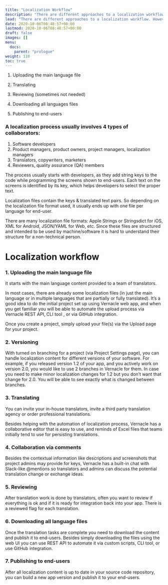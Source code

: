 ```yaml
---
title: "Localization Workflow"
description: "There are different approaches to a localization workflow. However these five steps are common."
lead: "There are different approaches to a localization workflow. However these five steps are common."
date: 2020-10-06T08:48:57+00:00
lastmod: 2020-10-06T08:48:57+00:00
draft: false
images: []
menu:
  docs:
    parent: "prologue"
weight: 110
toc: true
---
```


1. Uploading the main language file

2. Translating

3. Reviewing (sometimes not needed)

4. Downloading all languages files

5. Publishing to end-users

### A localization process usually involves 4 types of collaborators:

1. Software developers
2. Product managers, product owners, project managers, localization managers
3. Translators, copywriters, marketers
4. Reviewers, quality assurance (QA) members

The process usually starts with developers, as they add string keys to the code while programming the screens shown to end-users. Each text on the screens is identified by its key, which helps developers to select the proper text.

Localization files contain the keys & translated text pairs. So depending on the localization file format used, it usually ends up with one file per language for end-user.

There are many localization file formats: Apple Strings or Stringsdict for iOS, XML for Android, JSON/YAML for Web, etc. Since these files are structured and intended to be used by machine/software it is hard to understand their structure for a non-technical person.

# Localization workflow

### 1. Uploading the main language file

It starts with the main language content provided to a team of translators.

In most cases, there are already some localization files (in just the main language or in multiple languages that are partially or fully translated). It’s a good idea to do the initial project set up using Vernacle web app, and when you get familiar you will be able to automate the upload process via Vernacle REST API, CLI tool , or via GitHub integration.

Once you create a project, simply upload your file(s) via the Upload page for your project.

### 2. Versioning

With turned on branching for a project (via Project Settings page), you can handle localization content for different versions of your software. For example, if you released version 1.2 of your app, and you actively work on version 2.0, you would like to use 2 branches in Vernacle for them. In case you need to make minor localization changes for 1.2 but you don’t want that change for 2.0. You will be able to see exactly what is changed between branches.

### 3. Translating

You can invite your in-house translators, invite a third party translation agency or order professional translations.

Besides helping with the automation of localization process, Vernacle has a collaborative editor that is easy to use, and reminds of Excel files that teams initially tend to use for persisting translations.

### 4. Collaboration via comments

Besides the contextual information like descriptions and screenshots that project admins may provide for keys, Vernacle has a built-in chat with Slack-like @mentions so translators and admins can discuss the potential translation change or exchange ideas.

### 5. Reviewing

After translation work is done by translators, often you want to review if everything is ok and if it is ready for integration back into your app. There is a reviewed flag for each translation.

### 6. Downloading all language files

Once the translation tasks are complete you need to download the content and publish it to end-users.
Besides simply downloading the files using the web UI you can use REST API to automate it via custom scripts, CLI tool, or use GitHub integration.

### 7. Publishing to end-users

After all localization content is up to date in your source code repository, you can build a new app version and publish it to your end-users.

